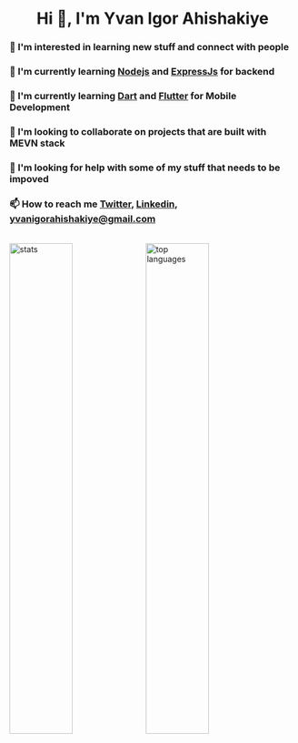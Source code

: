 <h1 align="center"> Hi 👋, I'm Yvan Igor Ahishakiye</h1>
<h3 align="left"> 👀 I'm interested in learning new stuff and connect with people</h3>
<h3 align="left"> 🌱 I'm currently learning <a href="https://nodejs.org/en">Nodejs</a> and <a href="#"> ExpressJs</a> for backend</h3>
<h3 align="left"> 🌱 I'm currently learning <a href="https://dart.dev/">Dart</a> and <a href="#"> Flutter</a> for Mobile Development</h3>
<h3 align="left"> 💞 I'm looking to collaborate on projects that are built with MEVN stack</h3>
<h3 align="left"> 🤝 I'm looking for help with some of my stuff that needs to be impoved</h3>
<h3 align="left"> 📫 How to reach me <a href="https://twitter.com/YvanAhishakiye">Twitter</a>, <a href="www.linkedin.com/in/yvan-igor-ahishakiye-4a5483268">Linkedin</a>, <a href="#">yvanigorahishakiye@gmail.com</a></h3>

<br>
<img alt="stats" align="left" width="47%" src="https://github-readme-stats.vercel.app/api?username=ahishakiyeyv&show_icons=true&theme=radical"/>


<img alt="top languages" align="left" width="47%" src="https://github-readme-stats.vercel.app/api/top-langs/?username=ahishakiyeyv&layout=compact&theme=radical"/>
